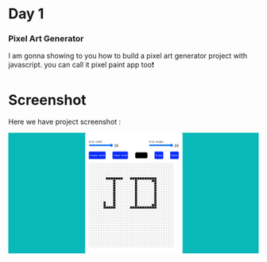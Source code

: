 # Day 1

### Pixel Art Generator
I am gonna showing to you how to build a pixel art generator project with javascript. you can call it pixel paint app too❗️

# Screenshot
Here we have project screenshot :

![Screenshot](Screenshot.png)
